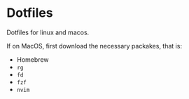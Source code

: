 # Dotfiles

Dotfiles for linux and macos.

If on MacOS, first download the necessary packakes, that is:

- Homebrew
- `rg`
- `fd`
- `fzf`
- `nvim`
